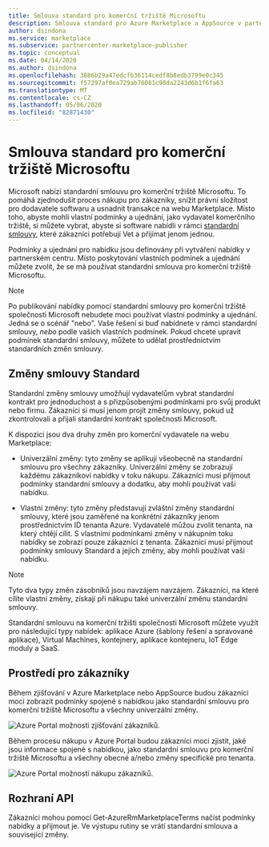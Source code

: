 ```yaml
---
title: Smlouva standard pro komerční tržiště Microsoftu
description: Smlouva standard pro Azure Marketplace a AppSource v partnerském centru
author: dsindona
ms.service: marketplace
ms.subservice: partnercenter-marketplace-publisher
ms.topic: conceptual
ms.date: 04/14/2020
ms.author: dsindona
ms.openlocfilehash: 3886b29a47edcfb36114cedf8b8edb3799e0c345
ms.sourcegitcommit: f57297af0ea729ab76081c98da2243d6b1f6fa63
ms.translationtype: MT
ms.contentlocale: cs-CZ
ms.lasthandoff: 05/06/2020
ms.locfileid: "82871430"
---
```

# <a name="standard-contract-for-microsoft-commercial-marketplace"></a>Smlouva standard pro komerční tržiště Microsoftu

Microsoft nabízí standardní smlouvu pro komerční tržiště Microsoftu. To pomáhá zjednodušit proces nákupu pro zákazníky, snížit právní složitost pro dodavatele softwaru a usnadnit transakce na webu Marketplace. Místo toho, abyste mohli vlastní podmínky a ujednání, jako vydavatel komerčního tržiště, si můžete vybrat, abyste si software nabídli v rámci [standardní smlouvy](https://go.microsoft.com/fwlink/?linkid=2041178), které zákazníci potřebují Vet a přijímat jenom jednou.

Podmínky a ujednání pro nabídku jsou definovány při vytváření nabídky v partnerském centru. Místo poskytování vlastních podmínek a ujednání můžete zvolit, že se má používat standardní smlouva pro komerční tržiště Microsoftu.

>[!Note]
>Po publikování nabídky pomocí standardní smlouvy pro komerční tržiště společnosti Microsoft nebudete moci používat vlastní podmínky a ujednání. Jedná se o scénář "nebo". Vaše řešení si buď nabídnete v rámci standardní smlouvy, *nebo* podle vašich vlastních podmínek. Pokud chcete upravit podmínek standardní smlouvy, můžete to udělat prostřednictvím standardních změn smlouvy.

## <a name="standard-contract-amendments"></a>Změny smlouvy Standard

Standardní změny smlouvy umožňují vydavatelům vybrat standardní kontrakt pro jednoduchost a s přizpůsobenými podmínkami pro svůj produkt nebo firmu. Zákazníci si musí jenom projít změny smlouvy, pokud už zkontrolovali a přijali standardní kontrakt společnosti Microsoft.

K dispozici jsou dva druhy změn pro komerční vydavatele na webu Marketplace:

* Univerzální změny: tyto změny se aplikují všeobecně na standardní smlouvu pro všechny zákazníky. Univerzální změny se zobrazují každému zákazníkovi nabídky v toku nákupu. Zákazníci musí přijmout podmínky standardní smlouvy a dodatku, aby mohli používat vaši nabídku.

* Vlastní změny: tyto změny představují zvláštní změny standardní smlouvy, které jsou zaměřené na konkrétní zákazníky jenom prostřednictvím ID tenanta Azure. Vydavatelé můžou zvolit tenanta, na který chtějí cílit. S vlastními podmínkami změny v nákupním toku nabídky se zobrazí pouze zákazníci z tenanta.  Zákazníci musí přijmout podmínky smlouvy Standard a jejich změny, aby mohli používat vaši nabídku.

>[!Note]
>Tyto dva typy změn zásobníků jsou navzájem navzájem. Zákazníci, na které cílíte vlastní změny, získají při nákupu také univerzální změnu standardní smlouvy.

Standardní smlouvu na komerční tržišti společnosti Microsoft můžete využít pro následující typy nabídek: aplikace Azure (šablony řešení a spravované aplikace), Virtual Machines, kontejnery, aplikace kontejneru, IoT Edge moduly a SaaS.

## <a name="customer-experience"></a>Prostředí pro zákazníky

Během zjišťování v Azure Marketplace nebo AppSource budou zákazníci moci zobrazit podmínky spojené s nabídkou jako standardní smlouvu pro komerční tržiště Microsoftu a všechny univerzální změny.

![Azure Portal možnosti zjišťování zákazníků.](media/marketplace-publishers-guide/azure-discovery-process.png)

Během procesu nákupu v Azure Portal budou zákazníci moci zjistit, jaké jsou informace spojené s nabídkou, jako standardní smlouvu pro komerční tržiště Microsoftu a všechny obecné a/nebo změny specifické pro tenanta.

![Azure Portal možností nákupu zákazníků.](media/marketplace-publishers-guide/azure-purchase-process.png)

## <a name="api"></a>Rozhraní API

Zákazníci mohou pomocí Get-AzureRmMarketplaceTerms načíst podmínky nabídky a přijmout je. Ve výstupu rutiny se vrátí standardní smlouva a související změny.
